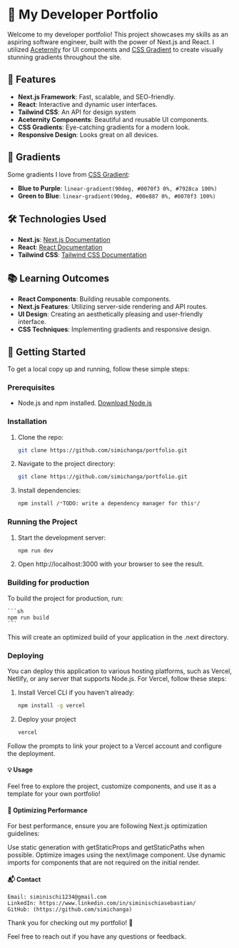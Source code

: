 # 🚀 My Developer Portfolio

Welcome to my developer portfolio! This project showcases my skills as an aspiring software engineer, built with the power of Next.js and React. I utilized [Aceternity](https://aceternity.com) for UI components and [CSS Gradient](https://cssgradient.io) to create visually stunning gradients throughout the site.

## 🌟 Features

- **Next.js Framework**: Fast, scalable, and SEO-friendly.
- **React**: Interactive and dynamic user interfaces.
- **Tailwind CSS**: An API for design system
- **Aceternity Components**: Beautiful and reusable UI components.
- **CSS Gradients**: Eye-catching gradients for a modern look.
- **Responsive Design**: Looks great on all devices.

## 🌈 Gradients

Some gradients I love from [CSS Gradient](https://cssgradient.io):

- **Blue to Purple**: `linear-gradient(90deg, #0070f3 0%, #7928ca 100%)`
- **Green to Blue**: `linear-gradient(90deg, #00e887 0%, #0070f3 100%)`

## 🛠️ Technologies Used

- **Next.js**: [Next.js Documentation](https://nextjs.org/docs)
- **React**: [React Documentation](https://reactjs.org/docs/getting-started.html)
- **Tailwind CSS**: [Tailwind CSS Documentation](https://tailwindcss.com/docs/installation)

## 📚 Learning Outcomes

- **React Components**: Building reusable components.
- **Next.js Features**: Utilizing server-side rendering and API routes.
- **UI Design**: Creating an aesthetically pleasing and user-friendly interface.
- **CSS Techniques**: Implementing gradients and responsive design.

## 🚀 Getting Started

To get a local copy up and running, follow these simple steps:

### Prerequisites

- Node.js and npm installed. [Download Node.js](https://nodejs.org/)

### Installation

1. Clone the repo:
   ```sh
   git clone https://github.com/simichanga/portfolio.git
   ```
2. Navigate to the project directory:
    ```sh
    git clone https://github.com/simichanga/portfolio.git
    ```
3. Install dependencies:
    ```sh
    npm install /*TODO: write a dependency manager for this*/
    ```
### Running the Project

1. Start the development server:
    ```sh
    npm run dev
    ```

2. Open http://localhost:3000 with your browser to see the result.

### Building for production

To build the project for production, run:

    ```sh
    npm run build
    ```

This will create an optimized build of your application in the .next directory.

### Deploying

You can deploy this application to various hosting platforms, such as Vercel, Netlify, or any server that supports Node.js. For Vercel, follow these steps:

1. Install Vercel CLI if you haven't already:
    ```sh
    npm install -g vercel
    ```

2. Deploy your project
    ```sh
    vercel
    ```

Follow the prompts to link your project to a Vercel account and configure the deployment.

#### 💡 Usage

Feel free to explore the project, customize components, and use it as a template for your own portfolio!

#### 🚀 Optimizing Performance

For best performance, ensure you are following Next.js optimization guidelines:

Use static generation with getStaticProps and getStaticPaths when possible.
    Optimize images using the next/image component.
    Use dynamic imports for components that are not required on the initial render.

#### 📬 Contact

    Email: siminischi1234@gmail.com
    LinkedIn: https://www.linkedin.com/in/siminischiasebastian/
    GitHub: (https://github.com/simichanga)

Thank you for checking out my portfolio! 🚀

Feel free to reach out if you have any questions or feedback.